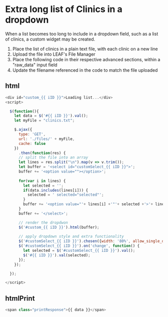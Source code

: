 # Extra long list of Clinics in a dropdown

When a list becomes too long to include in a dropdown field, such as a list of clinics, a custom widget may be created.

1. Place the list of clinics in a plain text file, with each clinic on a new line
2. Upload the file into LEAF's File Manager
3. Place the following code in their respective advanced sections, within a "raw_data" input field
4. Update the filename referenced in the code to match the file uploaded

## html
```js
<div id="custom_{{ iID }}">Loading list...</div>
<script>

  $(function(){
    let data = $('#{{ iID }}').val();
    let myFile = "clinics.txt";

    $.ajax({
      type: 'GET',
      url: './files/' + myFile,
      cache: false
    })
      .then(function(res) {
      // split the file into an array
      let lines = res.split("\n").map(v => v.trim());
      let buffer = '<select id="customSelect_{{ iID }}">';
      buffer += '<option value=""></option>';
      
      for(var i in lines) {
        let selected = '';
        if(data.includes(lines[i])) {
          selected = ' selected="selected"';
        }
        buffer += '<option value="'+ lines[i] +'"'+ selected +'>'+ lines[i] +'</option>';
      }
      buffer += '</select>';

      // render the dropdwon
      $('#custom_{{ iID }}').html(buffer);
      
      // apply dropdown style and extra functionality
      $('#customSelect_{{ iID }}').chosen({width: '80%', allow_single_deselect: true});
      $('#customSelect_{{ iID }}').on('change', function() {
        let selected = $('#customSelect_{{ iID }}').val();
        $('#{{ iID }}').val(selected);
      });
    });

  });

</script>
```

## htmlPrint
```js
<span class="printResponse">{{ data }}</span>
```
